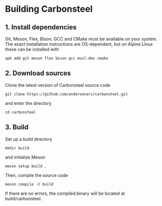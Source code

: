 # Building Carbonsteel

## 1. Install dependencies

Git, Meson, Flex, Bison, GCC and CMake must be available on your system. The exact installation instructions are OS-dependent, but on Alpine Linux these can be installed with

`apk add git meson flex bison gcc musl-dev cmake`

## 2. Download sources

Clone the latest version of Carbonsteel source code

`git clone https://github.com/andersonarc/carbonsteel.git`

and enter the directory

`cd carbonsteel`

## 3. Build

Set up a build directory

`mkdir build`

and initialize Meson

`meson setup build .`

Then, compile the source code

`meson compile -C build`

If there are no errors, the compiled binary will be located at build/carbonsteel.